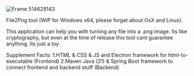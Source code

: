 ![Frame 514629143](https://github.com/user-attachments/assets/38201386-ccce-472a-913c-e864e5fda5ec)

File2Png tool (WIP for Windows x64, please forget about OsX and Linux). 

This application can help you with turning any file into a .png image. Its like cryptography, but even at the time of release this tool cant guarantee anything. Its just a toy

Supplement Facts:
1.HTML & CSS & JS and Electron framework for html-to-executable (Frontend)
2.Maven Java (21) & Spring Boot framework to connect frontend and backend stuff (Backend)

